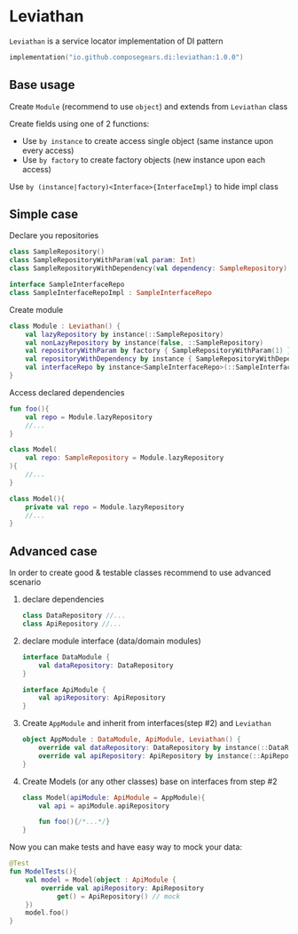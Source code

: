 Leviathan
=========

`Leviathan` is a service locator implementation of DI pattern 

```kotlin
implementation("io.github.composegears.di:leviathan:1.0.0")
```

Base usage
----------

Create `Module` (recommend to use `object`) and extends from `Leviathan` class

Create fields using one of 2 functions:
- Use `by instance` to create access single object (same instance upon every access)
- Use `by factory` to create factory objects (new instance upon each access)

Use `by (instance|factory)<Interface>{InterfaceImpl}` to hide impl class

Simple case
-----------

Declare you repositories

```kotlin
class SampleRepository()
class SampleRepositoryWithParam(val param: Int)
class SampleRepositoryWithDependency(val dependency: SampleRepository)

interface SampleInterfaceRepo
class SampleInterfaceRepoImpl : SampleInterfaceRepo
```
Create module

```kotlin
class Module : Leviathan() {
    val lazyRepository by instance(::SampleRepository)
    val nonLazyRepository by instance(false, ::SampleRepository)
    val repositoryWithParam by factory { SampleRepositoryWithParam(1) }
    val repositoryWithDependency by instance { SampleRepositoryWithDependency(lazyRepository) }
    val interfaceRepo by instance<SampleInterfaceRepo>(::SampleInterfaceRepoImpl)
}
```

Access declared dependencies

```kotlin
fun foo(){
    val repo = Module.lazyRepository
    //...  
}

class Model(
    val repo: SampleRepository = Module.lazyRepository
){
    //...
}

class Model(){
    private val repo = Module.lazyRepository
    //...
}

```

Advanced case
-------------

In order to create good & testable classes recommend to use advanced scenario

1) declare dependencies
    ```kotlin
    class DataRepository //...
    class ApiRepository //...
    ```
2) declare module interface (data/domain modules)
    ```kotlin
    interface DataModule {
        val dataRepository: DataRepository
    }
    
    interface ApiModule {
        val apiRepository: ApiRepository
    }    
    ```
3) Create `AppModule` and inherit from interfaces(step #2) and `Leviathan`
    ```kotlin
    object AppModule : DataModule, ApiModule, Leviathan() {
        override val dataRepository: DataRepository by instance(::DataRepository)
        override val apiRepository: ApiRepository by instance(::ApiRepository)
    }
    ```
4) Create Models (or any other classes) base on interfaces from step #2
    ```kotlin
    class Model(apiModule: ApiModule = AppModule){
        val api = apiModule.apiRepository
   
        fun foo(){/*...*/}
    }
    ```
   
Now you can make tests and have easy way to mock your data:

```kotlin
@Test
fun ModelTests(){
    val model = Model(object : ApiModule {
        override val apiRepository: ApiRepository
            get() = ApiRepository() // mock
    })
    model.foo()
}
```
